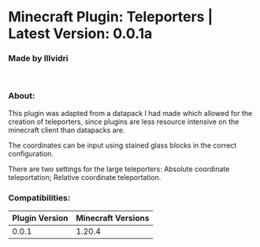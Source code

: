 # Minecraft Plugin: Teleporters | Latest Version: 0.0.1a
### Made by Illvidri
</br>

### About:
This plugin was adapted from a datapack I had made which allowed for the creation of teleporters, since plugins are less resource intensive on the minecraft client than datapacks are.

The coordinates can be input using stained glass blocks in the correct configuration.

There are two settings for the large teleporters: Absolute coordinate teleportation; Relative coordinate teleportation.
</br>

### Compatibilities:
| Plugin Version | Minecraft Versions |
| -------------- | ------------------ |
| 0.0.1          | 1.20.4             |

